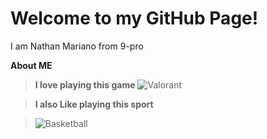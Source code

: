 # Welcome to my GitHub Page!
I am Nathan Mariano from 9-pro
	
**About ME**


> **I love playing this game**
![Valorant](https://user-images.githubusercontent.com/118333424/202358500-d8824074-4f25-4bb9-a9fd-14fc5e5cf037.png)


>**I also Like playing this sport**


   >![Basketball](https://user-images.githubusercontent.com/118333424/202359142-7d949d68-9c5a-494a-8449-0bf1c068f0be.png)

